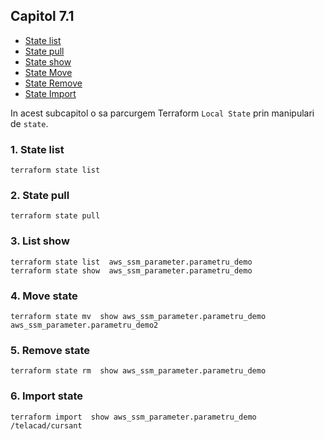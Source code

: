 ## Capitol 7.1

- [State list](#1-state-list)
- [State pull](#2-state-pull)
- [State show](#3-list-show)
- [State Move](#4-move-state)
- [State Remove](#5-remove-state)
- [State Import](#6-import-state)


In acest subcapitol o sa parcurgem Terraform `Local State` prin manipulari de `state`.

### 1. State list

```shell
terraform state list
```

### 2. State pull

```shell
terraform state pull
```

### 3. List show

```shell
terraform state list  aws_ssm_parameter.parametru_demo
terraform state show  aws_ssm_parameter.parametru_demo
```

### 4. Move state

```shell
terraform state mv  show aws_ssm_parameter.parametru_demo  aws_ssm_parameter.parametru_demo2
```

### 5. Remove state

```shell
terraform state rm  show aws_ssm_parameter.parametru_demo
```

### 6. Import state

```shell
terraform import  show aws_ssm_parameter.parametru_demo /telacad/cursant
```